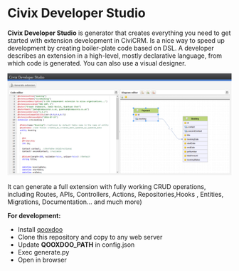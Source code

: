 Civix Developer Studio
==================================================
**Civix Developer Studio** is generator that creates everything you need to 
get started with extension development in CiviCRM. Is a nice way to speed
up development by creating boiler-plate code based on DSL.
A developer describes an extension in a high-level, mostly declarative
language, from which code is generated. You can also use a visual designer.

<img src="screenshots/01.png">

  
It can generate a full extension with fully working CRUD operations,
including Routes, APIs, Controllers, Actions, Repositories,Hooks
, Entities, Migrations, Documentation... and much more)

**For development:**

- Install [qooxdoo](http://www.qooxdoo.org/5.0.2/pages/tool/sdk/sdk_requirements.html#installation-and-setup)
- Clone this repository and copy to any web server
- Update **QOOXDOO_PATH** in config.json
- Exec generate.py
- Open in browser


